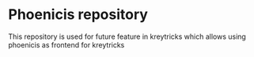 # Phoenicis repository
This repository is used for future feature in kreytricks which allows using phoenicis as frontend for kreytricks
